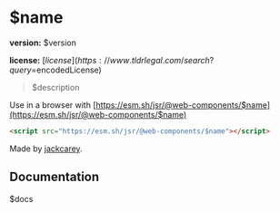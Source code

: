 # $name

**version:** $version

**license:** [$license](https://www.tldrlegal.com/search?query=$encodedLicense)

> $description

Use in a browser with [https://esm.sh/jsr/@web-components/$name](https://esm.sh/jsr/@web-components/$name)

```html
<script src="https://esm.sh/jsr/@web-components/$name"></script>
```

Made by [jackcarey](https://jackcarey.co.uk).

## Documentation

$docs